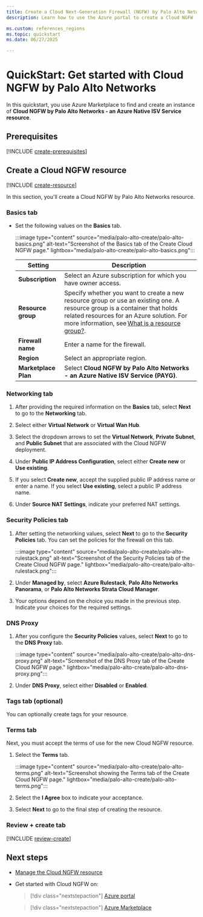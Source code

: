 ```yaml
---
title: Create a Cloud Next-Generation Firewall (NGFW) by Palo Alto Networks
description: Learn how to use the Azure portal to create a Cloud NGFW (Next-Generation Firewall) by Palo Alto Networks.

ms.custom: references_regions
ms.topic: quickstart
ms.date: 06/27/2025

---
```


# QuickStart: Get started with Cloud NGFW by Palo Alto Networks

In this quickstart, you use Azure Marketplace to find and create an instance of  **Cloud NGFW by Palo Alto Networks - an Azure Native ISV Service resource**.

## Prerequisites

[!INCLUDE [create-prerequisites](../includes/create-prerequisites.md)]

## Create a Cloud NGFW resource

[!INCLUDE [create-resource](../includes/create-resource.md)]

In this section, you'll create a Cloud NGFW by Palo Alto Networks resource.

### Basics tab

- Set the following values on the **Basics** tab.

   :::image type="content" source="media/palo-alto-create/palo-alto-basics.png" alt-text="Screenshot of the Basics tab of the Create Cloud NGFW page." lightbox="media/palo-alto-create/palo-alto-basics.png":::

   | Setting  | Description |
   |---------|---------|
   | **Subscription**  | Select an Azure subscription for which you have owner access. |
   | **Resource group**     | Specify whether you want to create a new resource group or use an existing one. A resource group is a container that holds related resources for an Azure solution. For more information, see [What is a resource group?](../../azure-resource-manager/management/manage-resource-groups-portal.md#what-is-a-resource-group). |
   | **Firewall name**  | Enter a name for the firewall. |
   | **Region** | Select an appropriate region. |
   | **Marketplace Plan**     | Select **Cloud NGFW by Palo Alto Networks - an Azure Native ISV Service (PAYG)**. |

### Networking tab

1. After providing the required information on the **Basics** tab, select **Next** to go to the **Networking** tab. 

1. Select either **Virtual Network** or **Virtual Wan Hub**.

1. Select the dropdown arrows to set the **Virtual Network**, **Private Subnet**, and **Public Subnet** that are associated with the Cloud NGFW deployment.

1. Under **Public IP Address Configuration**,  select either **Create new** or **Use existing**. 

1. If you select **Create new**, accept the supplied public IP address name or enter a name. If you select **Use existing**, select a public IP address name.

1. Under **Source NAT Settings**, indicate your preferred NAT settings.

### Security Policies tab

1. After setting the networking values, select **Next** to go to the **Security Policies** tab. You can set the policies for the firewall on this tab.

   :::image type="content" source="media/palo-alto-create/palo-alto-rulestack.png" alt-text="Screenshot of the Security Policies tab of the Create Cloud NGFW page." lightbox="media/palo-alto-create/palo-alto-rulestack.png":::

1. Under **Managed by**, select **Azure Rulestack**, **Palo Alto Networks Panorama**, or **Palo Alto Networks Strata Cloud Manager**.

1. Your options depend on the choice you made in the previous step. Indicate your choices for the required settings.

### DNS Proxy

1. After you configure the **Security Policies** values, select **Next** to go to the **DNS Proxy** tab.

   :::image type="content" source="media/palo-alto-create/palo-alto-dns-proxy.png" alt-text="Screenshot of the DNS Proxy tab of the Create Cloud NGFW page." lightbox="media/palo-alto-create/palo-alto-dns-proxy.png":::

1. Under **DNS Proxy**, select either **Disabled** or **Enabled**.

### Tags tab (optional)

You can optionally create tags for your resource. 

### Terms tab

Next, you must accept the terms of use for the new Cloud NGFW resource.

1. Select the **Terms** tab.

   :::image type="content" source="media/palo-alto-create/palo-alto-terms.png" alt-text="Screenshot showing the Terms tab of the Create Cloud NGFW page." lightbox="media/palo-alto-create/palo-alto-terms.png":::

1. Select the **I Agree** box to indicate your acceptance.
1. Select **Next** to go to the final step of creating the resource.

### Review + create tab

[!INCLUDE [review-create](../includes/review-create.md)]

## Next steps

- [Manage the Cloud NGFW resource](manage.md)

- Get started with Cloud NGFW on:

  > [!div class="nextstepaction"]
  > [Azure portal](https://portal.azure.com/#view/HubsExtension/BrowseResource/resourceType/PaloAltoNetworks.Cloudngfw%2Ffirewalls)

  > [!div class="nextstepaction"]
  > [Azure Marketplace](https://azuremarketplace.microsoft.com/marketplace/apps/paloaltonetworks.pan_swfw_cloud_ngfw?tab=Overview)

